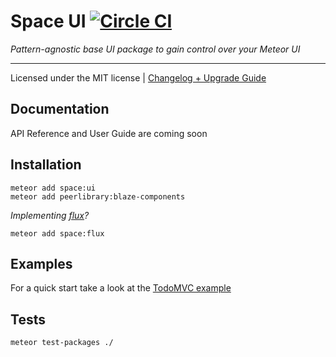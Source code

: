 # Space UI [![Circle CI](https://circleci.com/gh/meteor-space/ui.svg?style=svg)](https://circleci.com/gh/meteor-space/ui)

_Pattern-agnostic base UI package to gain control over your Meteor UI_
___

Licensed under the MIT license | [Changelog + Upgrade Guide](CHANGELOG.md)
## Documentation
API Reference and User Guide are coming soon

## Installation
```
meteor add space:ui
meteor add peerlibrary:blaze-components
```
_Implementing [flux](https://meteor-space.readme.io/docs/flux-in-depth)?_
```
meteor add space:flux
```

## Examples
For a quick start take a look at the [TodoMVC example](https://github.com/meteor-space/TodoMVC)

## Tests
```
meteor test-packages ./
```
